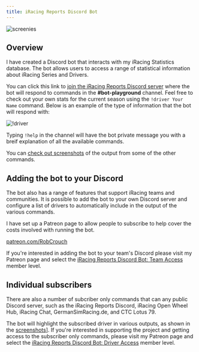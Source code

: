 ```yaml
---
title: iRacing Reports Discord Bot
---
```


![screenies](https://discordbot.iracingreports.com//assets/images/screenshots_isometric_930.png)
## Overview

I have created a Discord bot that interacts with my iRacing Statistics database. The bot allows users to access a range of statistical information about iRacing Series and Drivers.

You can click this link to [join the iRacing Reports Discord server](https://discordbot.iracingreports.com//discord) where the bot will respond to commands in the **#bot-playground** channel. Feel free to check out your own stats for the current season using the `!driver Your Name` command. Below is an example of the type of information that the bot will respond with:

![!driver](https://user-images.githubusercontent.com/658935/100395468-255c5300-3095-11eb-8d52-dbfa5f1a7d5c.png)

Typing `!help` in the channel will have the bot private message you with a breif explanation of all the available commands.

You can [check out screenshots](screenshots.html) of the output from some of the other commands.

## Adding the bot to your Discord

The bot also has a range of features that support iRacing teams and communities. It is possible to add the bot to your own Discord server and configure a list of drivers to automatically include in the output of the various commands.

I have set up a Patreon page to allow people to subscribe to help cover the costs involved with running the bot.

[patreon.com/RobCrouch](https://patreon.com/RobCrouch)

If you're interested in adding the bot to your team's Discord please visit my Patreon page and select the [iRacing Reports Discord Bot: Team Access](https://www.patreon.com/join/RobCrouch/checkout?rid=5846445) member level.

## Individual subscribers

There are also a number of subcriber only commands that can any public Discord server, such as the iRacing Reports Discord, iRacing Open Wheel Hub, iRacing Chat, GermanSimRacing.de, and CTC Lotus 79.

The bot will highlight the subscribed driver in various outputs, as shown in the [screenshots](screenshots.html)]. If you're interested in supporting the project and getting access to the subscriber only commands, please visit my Patreon page and select the [iRacing Reports Discord Bot: Driver Access](https://www.patreon.com/join/RobCrouch/checkout?rid=5846474) member level.

